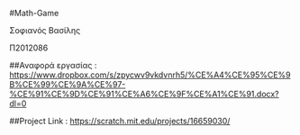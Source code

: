 #Math-Game

Σοφιανός  Βασίλης

Π2012086

##Αναφορά εργασίας : https://www.dropbox.com/s/zpycwv9vkdvnrh5/%CE%A4%CE%95%CE%9B%CE%99%CE%9A%CE%97-%CE%91%CE%9D%CE%91%CE%A6%CE%9F%CE%A1%CE%91.docx?dl=0

##Project Link : https://scratch.mit.edu/projects/16659030/

